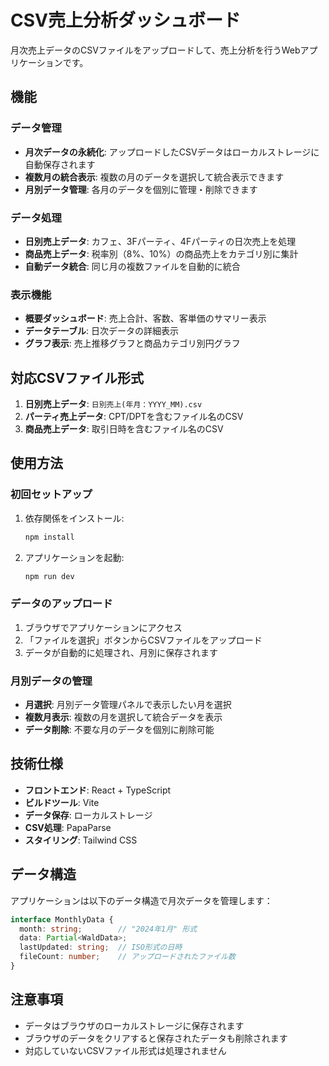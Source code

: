 # CSV売上分析ダッシュボード

月次売上データのCSVファイルをアップロードして、売上分析を行うWebアプリケーションです。

## 機能

### データ管理
- **月次データの永続化**: アップロードしたCSVデータはローカルストレージに自動保存されます
- **複数月の統合表示**: 複数の月のデータを選択して統合表示できます
- **月別データ管理**: 各月のデータを個別に管理・削除できます

### データ処理
- **日別売上データ**: カフェ、3Fパーティ、4Fパーティの日次売上を処理
- **商品売上データ**: 税率別（8%、10%）の商品売上をカテゴリ別に集計
- **自動データ統合**: 同じ月の複数ファイルを自動的に統合

### 表示機能
- **概要ダッシュボード**: 売上合計、客数、客単価のサマリー表示
- **データテーブル**: 日次データの詳細表示
- **グラフ表示**: 売上推移グラフと商品カテゴリ別円グラフ

## 対応CSVファイル形式

1. **日別売上データ**: `日別売上(年月：YYYY_MM).csv`
2. **パーティ売上データ**: CPT/DPTを含むファイル名のCSV
3. **商品売上データ**: 取引日時を含むファイル名のCSV

## 使用方法

### 初回セットアップ
1. 依存関係をインストール:
   ```bash
   npm install
   ```

2. アプリケーションを起動:
   ```bash
   npm run dev
   ```

### データのアップロード
1. ブラウザでアプリケーションにアクセス
2. 「ファイルを選択」ボタンからCSVファイルをアップロード
3. データが自動的に処理され、月別に保存されます

### 月別データの管理
- **月選択**: 月別データ管理パネルで表示したい月を選択
- **複数月表示**: 複数の月を選択して統合データを表示
- **データ削除**: 不要な月のデータを個別に削除可能

## 技術仕様

- **フロントエンド**: React + TypeScript
- **ビルドツール**: Vite
- **データ保存**: ローカルストレージ
- **CSV処理**: PapaParse
- **スタイリング**: Tailwind CSS

## データ構造

アプリケーションは以下のデータ構造で月次データを管理します：

```typescript
interface MonthlyData {
  month: string;        // "2024年1月" 形式
  data: Partial<WaldData>;
  lastUpdated: string;  // ISO形式の日時
  fileCount: number;    // アップロードされたファイル数
}
```

## 注意事項

- データはブラウザのローカルストレージに保存されます
- ブラウザのデータをクリアすると保存されたデータも削除されます
- 対応していないCSVファイル形式は処理されません
